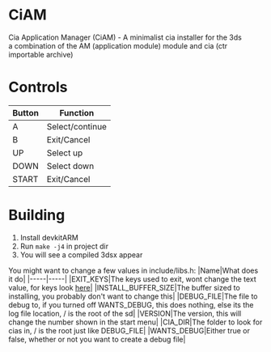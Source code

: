 
# CiAM

Cia Application Manager (CiAM) - A minimalist cia installer for the 3ds  
a combination of the AM (application module) module and cia (ctr importable archive)  

# Controls

|Button|Function|
|-----|-----|
|A|Select/continue|
|B|Exit/Cancel|
|UP|Select up|
|DOWN|Select down|
|START|Exit/Cancel|

# Building

1) Install devkitARM
2) Run `make -j4` in project dir
3) You will see a compiled 3dsx appear

You might want to change a few values in include/libs.h:
|Name|What does it do|
|-----|-----|
|EXIT_KEYS|The keys used to exit, wont change the text value, for keys look [here](https://libctru.devkitpro.org/hid_8h.html#a2f80701c36e79c0640d91c788feee0b3aa7b3a3d0503a46bec51c6e3da95747cc)|
|INSTALL_BUFFER_SIZE|The buffer sized to installing, you probably don't want to change this|
|DEBUG_FILE|The file to debug to, if you turned off WANTS_DEBUG, this does nothing, else its the log file location, / is the root of the sd|
|VERSION|The version, this will change the number shown in the start menu|
|CIA_DIR|The folder to look for cias in, / is the root just like DEBUG_FILE|
|WANTS_DEBUG|Either true or false, whether or not you want to create a debug file|
